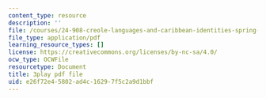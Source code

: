 ```yaml
---
content_type: resource
description: ''
file: /courses/24-908-creole-languages-and-caribbean-identities-spring-2017/e26f72e45802ad4c16297f5c2a9d1bbf_8fAGSwTwzxI.pdf
file_type: application/pdf
learning_resource_types: []
license: https://creativecommons.org/licenses/by-nc-sa/4.0/
ocw_type: OCWFile
resourcetype: Document
title: 3play pdf file
uid: e26f72e4-5802-ad4c-1629-7f5c2a9d1bbf
---
```

